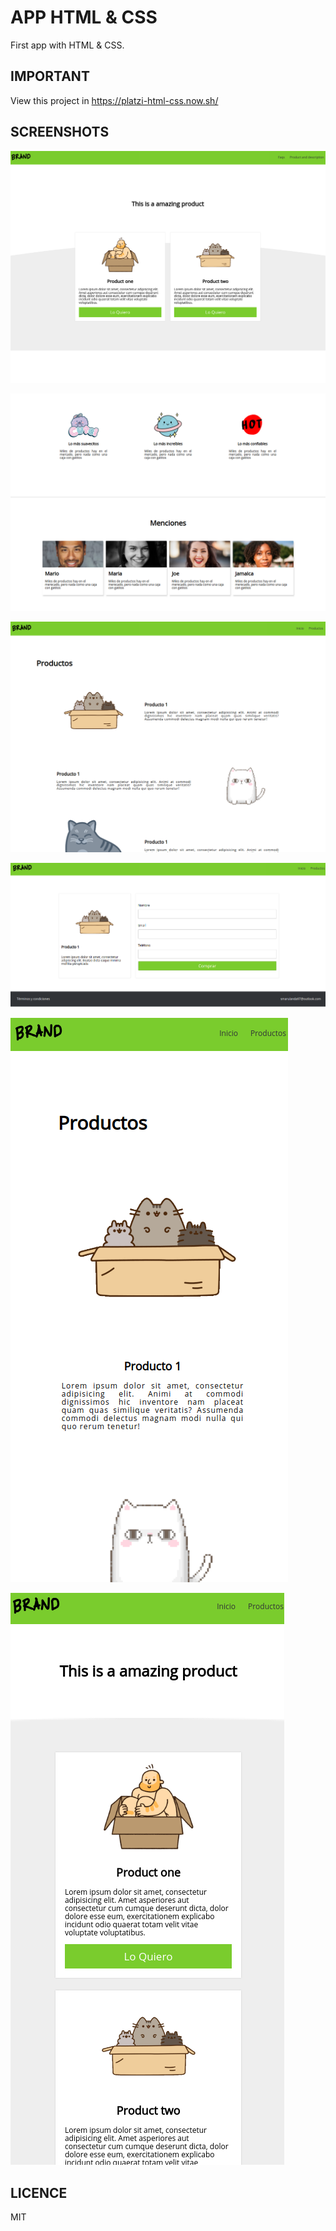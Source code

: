 # APP HTML & CSS

First app with HTML & CSS.

## IMPORTANT 

View this project in https://platzi-html-css.now.sh/

## SCREENSHOTS

![Screenshot](./.readme-static/screenshot-home.png)

![Screenshot](./.readme-static/screenshot-home-2.png)

![Screenshot](./.readme-static/screenshot-home-3.png)

![Screenshot](./.readme-static/screenshot-home-4.png)

![Screenshot](./.readme-static/screenshot-home-5.png)

![Screenshot](./.readme-static/screenshot-home-6.png)

## LICENCE 
MIT
